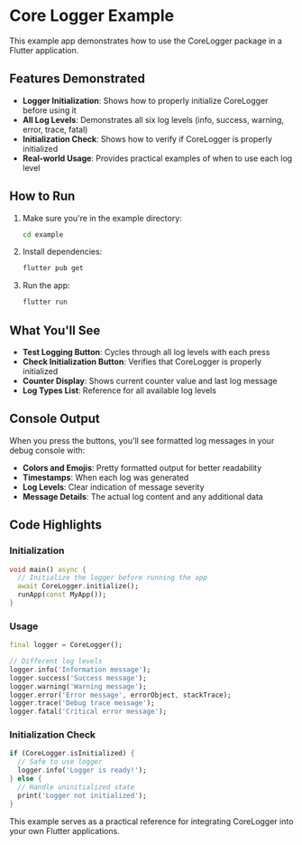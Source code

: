 # Core Logger Example

This example app demonstrates how to use the CoreLogger package in a Flutter application.

## Features Demonstrated

- **Logger Initialization**: Shows how to properly initialize CoreLogger before using it
- **All Log Levels**: Demonstrates all six log levels (info, success, warning, error, trace, fatal)
- **Initialization Check**: Shows how to verify if CoreLogger is properly initialized
- **Real-world Usage**: Provides practical examples of when to use each log level

## How to Run

1. Make sure you're in the example directory:
   ```bash
   cd example
   ```

2. Install dependencies:
   ```bash
   flutter pub get
   ```

3. Run the app:
   ```bash
   flutter run
   ```

## What You'll See

- **Test Logging Button**: Cycles through all log levels with each press
- **Check Initialization Button**: Verifies that CoreLogger is properly initialized
- **Counter Display**: Shows current counter value and last log message
- **Log Types List**: Reference for all available log levels

## Console Output

When you press the buttons, you'll see formatted log messages in your debug console with:
- **Colors and Emojis**: Pretty formatted output for better readability
- **Timestamps**: When each log was generated
- **Log Levels**: Clear indication of message severity
- **Message Details**: The actual log content and any additional data

## Code Highlights

### Initialization
```dart
void main() async {
  // Initialize the logger before running the app
  await CoreLogger.initialize();
  runApp(const MyApp());
}
```

### Usage
```dart
final logger = CoreLogger();

// Different log levels
logger.info('Information message');
logger.success('Success message');
logger.warning('Warning message');
logger.error('Error message', errorObject, stackTrace);
logger.trace('Debug trace message');
logger.fatal('Critical error message');
```

### Initialization Check
```dart
if (CoreLogger.isInitialized) {
  // Safe to use logger
  logger.info('Logger is ready!');
} else {
  // Handle uninitialized state
  print('Logger not initialized');
}
```

This example serves as a practical reference for integrating CoreLogger into your own Flutter applications.
